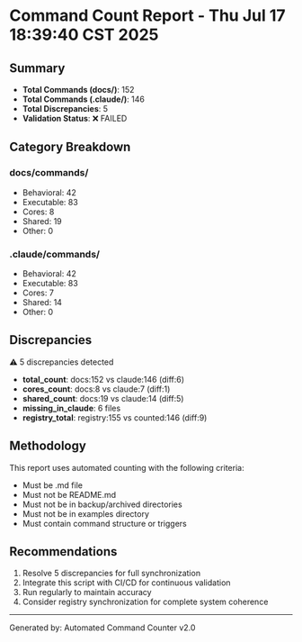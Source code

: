 # Command Count Report - Thu Jul 17 18:39:40 CST 2025

## Summary
- **Total Commands (docs/)**: 152
- **Total Commands (.claude/)**: 146
- **Total Discrepancies**: 5
- **Validation Status**: ❌ FAILED

## Category Breakdown

### docs/commands/
- Behavioral: 42
- Executable: 83
- Cores: 8
- Shared: 19
- Other: 0

### .claude/commands/
- Behavioral: 42
- Executable: 83
- Cores: 7
- Shared: 14
- Other: 0

## Discrepancies
⚠️ 5 discrepancies detected

- **total_count**: docs:152 vs claude:146 (diff:6)
- **cores_count**: docs:8 vs claude:7 (diff:1)
- **shared_count**: docs:19 vs claude:14 (diff:5)
- **missing_in_claude**: 6 files
- **registry_total**: registry:155 vs counted:146 (diff:9)

## Methodology
This report uses automated counting with the following criteria:
- Must be .md file
- Must not be README.md
- Must not be in backup/archived directories
- Must not be in examples directory
- Must contain command structure or triggers

## Recommendations
1. Resolve 5 discrepancies for full synchronization
2. Integrate this script with CI/CD for continuous validation
3. Run regularly to maintain accuracy
4. Consider registry synchronization for complete system coherence

---
Generated by: Automated Command Counter v2.0
